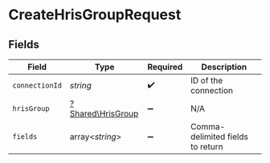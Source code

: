 # CreateHrisGroupRequest


## Fields

| Field                                                 | Type                                                  | Required                                              | Description                                           |
| ----------------------------------------------------- | ----------------------------------------------------- | ----------------------------------------------------- | ----------------------------------------------------- |
| `connectionId`                                        | *string*                                              | :heavy_check_mark:                                    | ID of the connection                                  |
| `hrisGroup`                                           | [?Shared\HrisGroup](../../Models/Shared/HrisGroup.md) | :heavy_minus_sign:                                    | N/A                                                   |
| `fields`                                              | array<*string*>                                       | :heavy_minus_sign:                                    | Comma-delimited fields to return                      |
